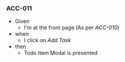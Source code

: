 
### ACC-011

* Given 
  * I'm at the front page (As per _ACC-010_)
* when 
  * I click on _Add Task_
* then 
  * Todo Item Modal is presented

